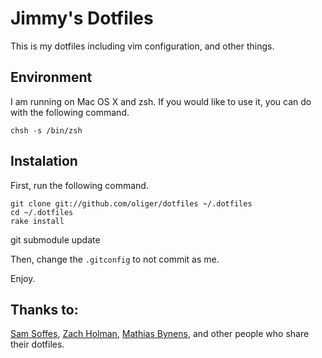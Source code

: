 # Jimmy's Dotfiles

This is my dotfiles including vim configuration, and other things.

## Environment

I am running on Mac OS X and zsh. If you would like to use it, you can do with the following command.

	chsh -s /bin/zsh

## Instalation

First, run the following command.

	git clone git://github.com/oliger/dotfiles ~/.dotfiles
	cd ~/.dotfiles
	rake install
  git submodule update

Then, change the `.gitconfig` to not commit as me.

Enjoy.

## Thanks to:

[Sam Soffes](https://github.com/samsoffes/dotfiles), [Zach Holman](https://github.com/holman/dotfiles), [Mathias Bynens](https://github.com/mathiasbynens/dotfiles), and other people who share their dotfiles.